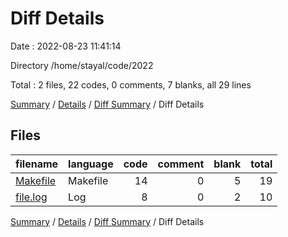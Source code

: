 # Diff Details

Date : 2022-08-23 11:41:14

Directory /home/stayal/code/2022

Total : 2 files,  22 codes, 0 comments, 7 blanks, all 29 lines

[Summary](results.md) / [Details](details.md) / [Diff Summary](diff.md) / Diff Details

## Files
| filename | language | code | comment | blank | total |
| :--- | :--- | ---: | ---: | ---: | ---: |
| [Makefile](/Makefile) | Makefile | 14 | 0 | 5 | 19 |
| [file.log](/file.log) | Log | 8 | 0 | 2 | 10 |

[Summary](results.md) / [Details](details.md) / [Diff Summary](diff.md) / Diff Details